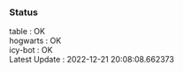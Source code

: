 ### Status


table : OK  
hogwarts : OK  
icy-bot : OK  
Latest Update : 2022-12-21 20:08:08.662373
